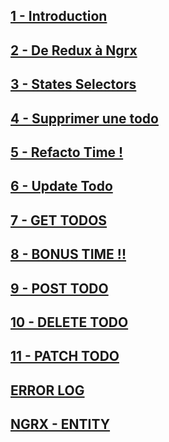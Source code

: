 ## [1 - Introduction](https://github.com/fausfore/ngrx-guide/blob/master/documentations/introduction.md)
## [2 - De Redux à Ngrx](https://github.com/fausfore/ngrx-guide/blob/master/documentations/step-1.md)

## [3 - States Selectors](https://github.com/fausfore/ngrx-guide/blob/master/documentations/step-2.md)

## [4 - Supprimer une todo](https://github.com/fausfore/ngrx-guide/blob/master/documentations/step-3.md)

## [5 - Refacto Time !](https://github.com/fausfore/ngrx-guide/blob/master/documentations/step-4.md)

## [6 - Update Todo](https://github.com/fausfore/ngrx-guide/blob/master/documentations/step-5.md)

## [7 - GET TODOS](https://github.com/fausfore/ngrx-guide/blob/master/documentations/step-6.md)

## [8 - BONUS TIME !!](https://github.com/fausfore/ngrx-guide/blob/master/documentations/step-7.md)

## [9 - POST TODO](https://github.com/fausfore/ngrx-guide/blob/master/documentations/step-8.md)

## [10 - DELETE TODO](https://github.com/fausfore/ngrx-guide/blob/master/documentations/step-9.md)

## [11 - PATCH TODO](https://github.com/fausfore/ngrx-guide/blob/master/documentations/step-10.md)

## [ERROR LOG](https://github.com/fausfore/ngrx-guide/blob/master/documentations/step-11.md)

## [NGRX - ENTITY](https://github.com/fausfore/ngrx-guide/blob/master/documentations/step-11.md)
<!--stackedit_data:
eyJoaXN0b3J5IjpbLTEwOTYwMTIwNDVdfQ==
-->